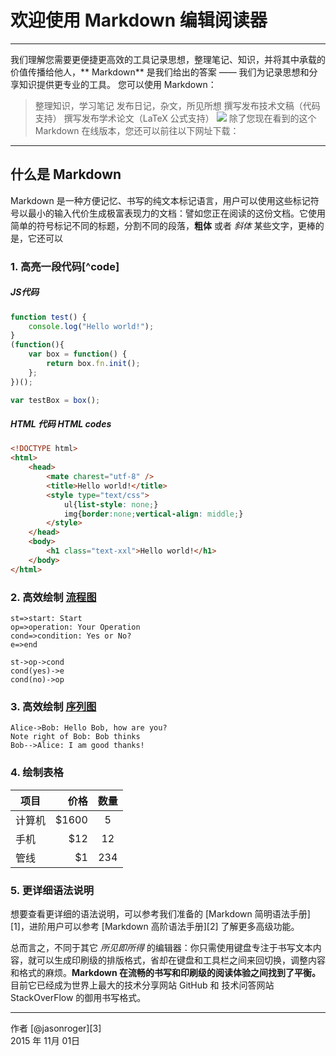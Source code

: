 # 欢迎使用 Markdown 编辑阅读器

------

我们理解您需要更便捷更高效的工具记录思想，整理笔记、知识，并将其中承载的价值传播给他人，** Markdown** 是我们给出的答案 —— 我们为记录思想和分享知识提供更专业的工具。 您可以使用 Markdown：

> 整理知识，学习笔记
> 发布日记，杂文，所见所想
> 撰写发布技术文稿（代码支持）
> 撰写发布学术论文（LaTeX 公式支持）
[![](/images/markdown.jpg)](/images/markdown.jpg)
除了您现在看到的这个 Markdown 在线版本，您还可以前往以下网址下载：

------

## 什么是 Markdown

Markdown 是一种方便记忆、书写的纯文本标记语言，用户可以使用这些标记符号以最小的输入代价生成极富表现力的文档：譬如您正在阅读的这份文档。它使用简单的符号标记不同的标题，分割不同的段落，**粗体** 或者 *斜体* 某些文字，更棒的是，它还可以

### 1. 高亮一段代码[^code]
##### JS代码　

```javascript
function test() {
    console.log("Hello world!");
}
(function(){
    var box = function() {
        return box.fn.init();
    };
})();

var testBox = box();
```

##### HTML 代码 HTML codes

```html
<!DOCTYPE html>
<html>
    <head>
        <mate charest="utf-8" />
        <title>Hello world!</title>
        <style type="text/css">
            ul{list-style: none;}
            img{border:none;vertical-align: middle;}
        </style>
    </head>
    <body>
        <h1 class="text-xxl">Hello world!</h1>
    </body>
</html>
```

### 2. 高效绘制 [流程图](https://www.baidu.com)

```flow
st=>start: Start
op=>operation: Your Operation
cond=>condition: Yes or No?
e=>end

st->op->cond
cond(yes)->e
cond(no)->op
```

### 3. 高效绘制 [序列图](https://www.baidu.com)

```seq
Alice->Bob: Hello Bob, how are you?
Note right of Bob: Bob thinks
Bob-->Alice: I am good thanks!
```

### 4. 绘制表格

| 项目        | 价格   |  数量  |
| --------   | -----:  | :----:  |
| 计算机     | \$1600 |   5     |
| 手机        |   \$12   |   12   |
| 管线        |    \$1    |  234  |

### 5. 更详细语法说明

想要查看更详细的语法说明，可以参考我们准备的 [Markdown 简明语法手册][1]，进阶用户可以参考 [Markdown 高阶语法手册][2] 了解更多高级功能。

总而言之，不同于其它 *所见即所得* 的编辑器：你只需使用键盘专注于书写文本内容，就可以生成印刷级的排版格式，省却在键盘和工具栏之间来回切换，调整内容和格式的麻烦。**Markdown 在流畅的书写和印刷级的阅读体验之间找到了平衡。** 目前它已经成为世界上最大的技术分享网站 GitHub 和 技术问答网站 StackOverFlow 的御用书写格式。

---

作者 [@jasonroger][3]     
2015 年 11月 01日    



